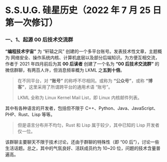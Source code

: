 # S.S.U.G. 硅星历史（2022 年 7 月 25 日第一次修订）

### 一、1、起源 00 后技术交流群

**“编程技术宇宙”** 为 “轩辕之风” 创建的一个多平台账号。发表技术性文章，主题概为 网络安全、操作系统内核、计算机底层以及部分后端知识。为方便互相交流，作者于 2021 年四月前后为其 **00 后读者** 创建了一个名为 **“00 后技术交流群”** 的微信群聊，有两百人许，但消息频率概为 LKML 之**五到十倍**。

> 在不同平台，对 **“账号”** 的称呼不尽相同。或称为 **“公众号”**，或称 **“博客”**，这里采用了所谓跨平台的通用术语 “账号”。
>
> LKML 全称为 Linux Kernel Mail List，即 Linux 内核邮件列表。

其中有各种语言的开发者，包括但不限于 C++、Python、Java、JavaScript、PHP、Rust、Lisp 等等。

> 但是语言分布并不均匀，Rust 和 Lisp 属于较少，其中已知的 Lisp 开发者仅一位。

该群聊主要聊天不限于技术讨论，还由于群聊的特殊性（即 “00 后”），讨论一些生活话题。总之，其中的气氛良好、活跃成员约为 10~20 位，问题的技术含量普遍高。

